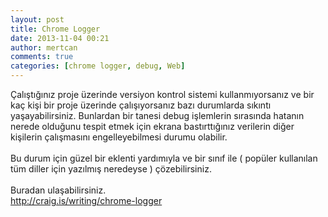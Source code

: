 ```yaml
---
layout: post
title: Chrome Logger
date: 2013-11-04 00:21
author: mertcan
comments: true
categories: [chrome logger, debug, Web]
---
```

Çalıştığınız proje üzerinde versiyon kontrol sistemi kullanmıyorsanız ve bir kaç kişi bir proje üzerinde çalışıyorsanız bazı durumlarda sıkıntı yaşayabilirsiniz. Bunlardan bir tanesi debug işlemlerin sırasında hatanın nerede olduğunu tespit etmek için ekrana bastırttığınız verilerin diğer kişilerin çalışmasını engelleyebilmesi durumu olabilir.<br /><br />Bu durum için güzel bir eklenti yardımıyla ve bir sınıf ile ( popüler kullanılan tüm diller için yazılmış neredeyse ) çözebilirsiniz.<br /><br />Buradan ulaşabilirsiniz.<br /><a href="http://craig.is/writing/chrome-logger" target="_blank">http://craig.is/writing/chrome-logger</a>
